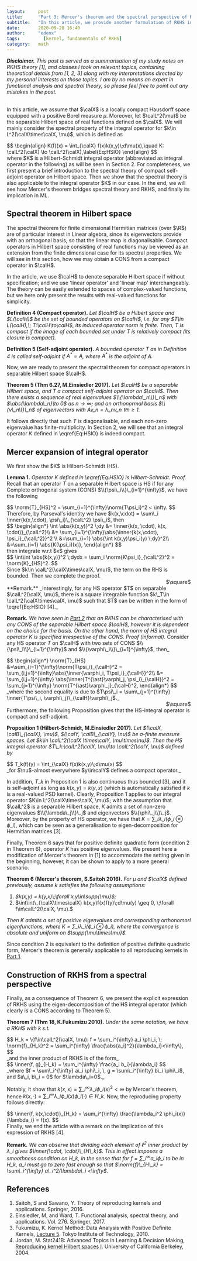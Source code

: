 ```yaml
---
layout:     post
title:      "Part 3: Mercer's theorem and the spectral perspective of RKHS"
subtitle:   "In this article, we provide another formulation of RKHS in terms of the spectrum of the Integral operator corresponding to a reproducing kernel, which is given by Mercer's Theorem and the property of Compact operators in separable Hilbert space."
date:       2020-09-28 16:40
author:     "edenx"
tags: 		  [kernel, fundamentals of RKHS]
category:   math
---
```


_**Disclaimer.** This post is served as a summarisation of my study notes on RKHS theory [1], and classes I took on relevant topics, containing theoratical details from [1, 2, 3] along with my interpretations directed by my personal interests on those topics. I am by no means an expert in functional analysis and spectral theory, so please feel free to point out any mistakes in the post.
<br/><br/>_

In this article, we assume that $\calX$ is a locally compact Hausdorff space equipped with a positive Borel measure $\mu$. Moreover, let $\calL^2(\mu)$ be the separable Hilbert space of real functions defined on $\calX$. We will mainly consider the spectral property of the integral operator for $k\in L^2(\calX\times\calX, \mu)$, which is defined as
<div>
$$
\begin{align}
  K(f)(x) = \int_{\calX} f(x)k(x,y)\;d\mu(x),\quad K: \calL^2(\calX) \to \calL^2(\calX),\label{Eq:HSIO}
\end{align}
$$
</div>
where $K$ is a Hilbert-Schmidt integral operator (abbreviated as integral operator in the following) as will be seen in Section 2. For completeness, we first present a brief introduction to the spectral theory of compact self-adjoint operator on Hilbert space. Then we show that the spectral theory is also applicable to the integral operator $K$ in our case. In the end, we will see how Mercer's theorem bridges spectral theory and RKHS, and finally its implication in ML.

<h2 class="section-heading">Spectral theorem in Hilbert space</h2>

The spectral theorem for finite dimensional Hermitian matrices (over $\R$) are of particular interest in Linear algebra, since its eigenvectors provide with an orthogonal basis, so that the linear map is diagonalisable. Compact operators in Hilbert space consisting of real functions may be viewed as an extension from the finite dimensional case for its spectral properties. We will see in this section, how we may obtain a CONS from a compact operator in $\calH$.

In the article, we use $\calH$ to denote separable Hilbert space if without specification; and we use 'linear operator' and 'linear map' interchangeably. The theory can be easily extended to spaces of complex-valued functions, but we here only present the results with real-valued functions for simplicity.

**Definition 4 (Compact operator).** _Let $\calH$ be a Hilbert space and $L(\calH)$ be the set of bounded operators on $\calH$, i.e. for any $T\in L(\calH),\; T:\calH\to\calH$, its induced operator norm is finite. Then, $T$ is compact if the image of each bounded set under $T$ is relatively compact (its closure is compact)._

**Definition 5 (Self-adjoint operator).** _A bounded operator $T$ as in Definition 4 is called self-adjoint if $A^{\ast} = A$, where $A^{\ast}$ is the adjoint of $A$._

Now, we are ready to present the spectral theorem for compact operators in separable Hilbert space $\calH$.

**Theorem 5 (Thm 6.27, M.Einsiedler 2017).** _Let $\calH$ be a separable Hilbert space, and $T$ a compact self-adjoint operator on $\calH$. Then there exists a sequence of real eigenvalues $\\{\lambda\_n\\}\_n$ with $\abs{\lambda\_n}\to 0$ as $n\to\infty$; and an orthonormal basis $\\{v\_n\\}\_n$ of eigenvectors with $A v\_n = \lambda\_n v\_n\; \forall n\geq 1$._

It follows directly that such $T$ is diagonalisable, and each non-zero eigenvalue has finite-multiplicity. In Section 2, we will see that an integral operator $K$ defined in \eqref{Eq:HSIO} is indeed compact.

<h2 class="section-heading">Mercer expansion of integral operator</h2>
We first show the $K$ is Hilbert-Schmidt (HS).

**Lemma 1.** _Operator $K$ defined in \eqref{Eq:HSIO} is Hilbert-Schmidt._
_Proof._
Recall that an operator $T$ on a separable Hilbert space is HS if for any Complete orthogonal system (CONS) $\\{\psi\_i\\}\_{i=1}^{\infty}$, we have the following
<div>
$$
  \norm{T}_{HS}^2 = \sum_{i=1}^{\infty}\norm{T\psi_i}^2 < \infty.
$$
</div>
Therefore, by Parseval's identity we have $k(x,\cdot) = \sum\_i \inner{k(x,\cdot), \psi\_i}\_{\calL^2} \psi\_i$, then
<div>
$$
  \begin{align*}
    \int \abs{k(x,y)}^2 \;dy
    &= \inner{k(x, \cdot), k(x, \cdot)}_{\calL^2}\\
    &= \sum_{i=1}^{\infty}\abs{\inner{k(x,\cdot), \psi_i}_{\calL^2}}^2 \\
    &=\sum_{i=1} \abs{\int k(x,y)\psi_i(y) \;dy}^2\\
    &=\sum_{i=1} \abs{K(\psi_i)(x)},
  \end{align*}
$$
</div>
then integrate w.r.t $x$ gives
<div>
$$
  \int\int \abs{k(x,y)}^2 \;dydx  = \sum_i \norm{K\psi_i}_{\calL^2}^2 = \norm{K}_{HS}^2.
$$
</div>
Since $k\in \calL^2(\calX\times\calX, \mu)$, the term on the RHS is bounded. Then we complete the proof.
<div style="text-align: right"> $\square$ </div>
**Remark.** _Interestingly, for any HS operator $T$ on separable $\calL^2(\calX, \mu)$, there is a square integrable function $k\_T\in \calL^2(\calX\times\calX, \mu)$ such that $T$ can be written in the form of \eqref{Eq:HSIO} [4]._

**Remark.** _We have seen in [Part 2](2020-09-24-hilbert-basis.md) that an RKHS can be characterised with any CONS of the separable Hilbert space $\calH$, however it is dependent on the choice for the basis. On the other hand, the norm of HS integral operator $K$ is specified irrespective of the CONS._
_Proof (informal)._
Consider any HS operator $T$ on $\calH$ with two sets of CONS $\\{\psi\_i\\}\_{i=1}^{\infty}$ and $\\{\varphi\_i\\}\_{i=1}^{\infty}$, then_
<div>
$$
\begin{align*}
  \norm{T}_{HS}
  &=\sum_{i=1}^{\infty}\norm{T\psi_i}_{\calH}^2
  = \sum_{i,j=1}^{\infty}\abs{\inner{\varphi_i, T\psi_i}_{\calH}}^2\\
  &= \sum_{i,j=1}^{\infty}
  \abs{\inner{T^{\ast}\varphi_j, \psi_i}_{\calH}}^2
  = \sum_{j=1}^{\infty} \norm{T^{\ast}\varphi_j}_{\calH}^2,
\end{align*}
$$
</div>
_where the second equality is due to $T\psi\_i = \sum\_{j=1}^{\infty} \inner{T\psi\_i, \varphi\_j}\_{\calH}\varphi\_j$._
<div style="text-align: right"> $\square$ </div>
Furthermore, the following Proposition gives that the HS-integral operator is compact and self-adjoint.

**Proposition 1 (Hilbert-Schmidt, M.Einsiedler 2017).** _Let $(\calX, \calB\_{\calX}, \mu)$, $(\calY, \calB\_{\calY}, \nu)$ be $\sigma$-finite measure spaces. Let $k\in \calL^2(\calX \times\calY, \mu\times\nu)$. Then the HS integral operator $T\_k:\calL^2(\calX, \mu)\to \calL^2(\calY, \nu)$ defined by_
<div>
$$
  T_k(f)(y) = \int_{\calX} f(x)k(x,y)\;d\mu(x)
$$
</div>
_for $\nu$-almost everywhere $y\in\calY$ defines a compact operator._

In addition, $T\_k$ in Proposition 1 is also continuous thus bounded [3], and it is self-adjoint as long as $k(x,y) = k(y,x)$ (which is automatically satisfied if $k$ is a real-valued PSD kernel). Clearly, Proposition 1 applies to our integral operator $K\in L^2(\calX\times\calX, \mu)$; with the assumption that $\calL^2$ is a separable Hilbert space, $K$ admits a set of non-zero eigenvalues $\\{\lambda\_j\\}\_j$ and eigenvectors $\\{\phi\_j\\}\_j$. Moreover, by the property of HS operator, we have that $K = \sum\_{i}\lambda\_i (\phi\_i \otimes \phi\_i)$, which can be seen as a generalisation to eigen-decomposition for Hermitian matrices [3].

Finally, Theorem 6 says that for positive definite quadratic form (condition 2 in Theorem 6), operator $K$ has positive eigenvalues. We present here a modification of Mercer's theorem in [1] to accommodate the setting given in the beginning, however, it can be shown to apply to a more general scenario.

**Theorem 6 (Mercer's theorem, S.Saitoh 2016).** _For $\mu$ and $\calX$ defined previously, assume $k$ satisfies the following assumptions:_
1. _$k(x,y) = k(y,x)\;\forall x,y\in\supp{\mu}$;_
2. $\int\int\_{\calX\times\calX} k(x,y)f(x)f(y)\;d\mu(y) \geq 0, \;\forall f\in\calL^2(\calX, \mu).$

_Then $K$ admits a set of positive eigenvalues and corresponding orthonomorl eigenfunctions, where $K = \sum\_{i}\lambda\_i (\phi\_i \otimes \phi\_i)$, where the convergence is absolute and uniform on $\supp{\mu\times\mu}$._

Since condition 2 is equivalent to the definition of positive definite quadratic form, Mercer's theorem is generally applicable to all reproducing kernels in [Part 1](2020-09-22-construction-of-RKHS.md).

<h2 class="section-heading">Construction of RKHS from a spectral perspective</h2>

Finally, as a consequence of Theorem 6, we present the explicit expression of RKHS using the eigen-decomposition of the HS integral operator (which clearly is a CONS according to Theorem 5).

**Theorem 7 (Thm 18, K.Fukumizu 2010).** _Under the same notation, we have a RKHS with $k$ s.t._
<div>
$$
  H_k = \{f\in\calL^2(\calX, \mu):
  f = \sum_i^{\infty} a_i \phi_i, \;
  \norm{f}_{H_k}^2 = \sum_i^{\infty} \frac{\abs{a_i}^2}{\lambda_i}<\infty\},
$$
</div>
_and the inner product of RKHS is of the form_
<div>
$$
  \inner{f, g}_{H_k} = \sum_i^{\infty} \frac{a_i b_i}{\lambda_i}
$$
</div>
_where $f = \sum\_i^{\infty} a\_i \phi\_i, \, g = \sum\_i^{\infty} b\_i \phi\_i$, and $a\_i, b\_i = 0$ for $\lambda\_i=0$._

Notably, it show that $k(x,x) = \sum\_i^{\infty}\lambda\_i \phi\_i(x)^2<\infty$ by Mercer's theorem, hence $k(x,\cdot) = \sum\_i^{\infty} \lambda\_i \phi\_i(x)\phi\_i(\cdot) \in H\_k$. Now, the reproducing property follows directly:
<div>
$$
  \inner{f, k(x,\cdot)}_{H_k} = \sum_i^{\infty} \frac{\lambda_i^2 \phi_i(x)}{\lambda_i} = f(x).
$$
</div>
Finally, we end the article with a remark on the implication of this expression of RKHS [4].

**Remark.** _We can observe that dividing each element of $\ell^2$ inner product by $\lambda\_i$ gives $\inner{\cdot, \cdot}\_{H\_k}$. This in effect imposes a smoothness condition on $H\_k$, in the sense that for $f = \sum\_i^{\infty} a\_i \phi\_i$ to be in $H\_k$, $a\_i$ must go to zero fast enough so that $\norm{f}\_{H\_k} = \sum\_i^{\infty} a\_i^2/\lambda\_i <\infty$._

<h2 class="section-heading">References</h2>

1. Saitoh, S and Sawano, Y. Theory of reproducing kernels and applications. Springer, 2016.
2. Einsiedler, M, and Ward, T. Functional analysis, spectral theory, and applications. Vol. 276. Springer, 2017.
3. Fukumizu, K. Kernel Method: Data Analysis with Positive Definite Kernels, [Lecture 5](http://stat.sys.i.kyoto-u.ac.jp/titech/class/fukumizu/Kernel_theory_5.pdf). Tokyo Institute of Technology, 2010.
4. Jordan, M. Stat241B: Advanced Topics in Learning & Decision Making, [Reproducing kernel Hilbert spaces I](https://people.eecs.berkeley.edu/~jordan/courses/281B-spring04/lectures/rkhs.pdf). University of California Berkeley, 2004.
